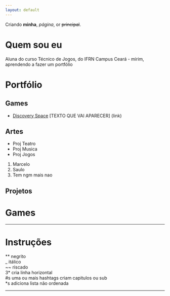 ```yaml
---
layout: default
---
```


Criando **minha**, _página_, or ~~principal~~.

# Quem sou eu

Aluna do curso Técnico de Jogos, do IFRN Campus Ceará - mirim, aprendendo a fazer um portfólio 

# Portfólio

## Games

* [Discovery Space](https://AlessandraTS.github.io/DiscoverySpace/)
[TEXTO QUE VAI APARECER] (link)

## Artes
* Proj Teatro
* Proj Musica
* Proj Jogos

1. Marcelo
2. Saulo
3. Tem ngm mais nao

## Projetos

# Games

* * *
# Instruções

** negrito  
_ itálico  
~~ riscado  
3* cria linha horizontal  
#s uma ou mais hashtags criam capitulos ou sub   
*s adiciona lista não ordenada  
* * *

